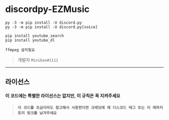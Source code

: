 # discordpy-EZMusic

```
py -3 -m pip install -U discord.py
py -3 -m pip install -U discord.py[voice]

pip install youtube_search
pip install youtube_dl

ffmpeg 설치필요
```

> 개발자 `Minibox#1111`
---
## 라이선스
#### 이 코드에는 특별한 라이선스는 없지만, 이 규칙은 꼭 지켜주세요

> **`이 코드를 조금이라도 참고해서 사용한다면 크레딧에 제 디스코드 태그 또는 이 레파지토리 링크를 남겨주세요`**
